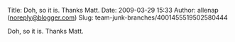 Title: Doh, so it is. Thanks Matt.
Date: 2009-03-29 15:33
Author: allenap (noreply@blogger.com)
Slug: team-junk-branches/4001455519502580444

Doh, so it is. Thanks Matt.

